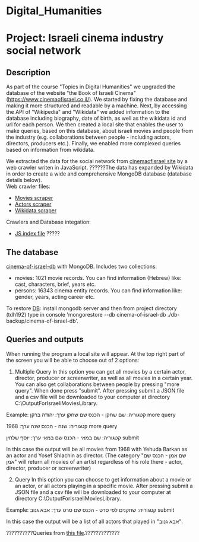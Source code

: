 # Digital_Humanities
# Project: Israeli cinema industry social network

## Description

As part of the course "Topics in Digital Humanities" we upgraded the database of the website "the Book of Israeli Cinema" (https://www.cinemaofisrael.co.il/). 
We started by fixing the database and making it more structured and readable by a machine. 
Next, by accessing the API of "Wikipedia" and "Wikidata" we added information to the database including biography, date of birth, as well as the wikidata id and url for each person.
We then created a local site that enables the user to make queries, based on this database, about israeli movies and people from the industry (e.g. collaborations between people - including actors, directors, producers etc.).
Finally, we enabled more complexed queries based on information from wikidata.

We extracted the data for the social network from [cinemaofisrael site](https://www.cinemaofisrael.co.il/%d7%aa%d7%95%d7%9b%d7%9f-%d7%a2%d7%a0%d7%99%d7%99%d7%a0%d7%99%d7%9d/) by a web crawler writen in JavaScript.
??????The data has expanded by Wikidata in order to create a wide and comprehensive MongoDB database (database details below). <br />
Web crawler files:
+ [Movies scraper](https://github.com/shaybensimon/tdh192/blob/master/movie-page-scraper.js)
+ [Actors scraper](https://github.com/shaybensimon/tdh192/blob/master/actors-scraper.js)
+ [Wikidata scraper](https://github.com/shaybensimon/tdh192/blob/master/wikidata-handler.js)

Crawlers and Database integation:
+ [JS index file](https://github.com/shaybensimon/tdh192/blob/master/index.js)
?????


## The database
[cinema-of-israel-db](https://github.com/shaybensimon/tdh192/tree/master/db-backup/cinema-of-israel-db) with MongoDB.
Includes two collections:
+ movies: 1021 movie records. You can find information (Hebrew) like: cast, characters, brief, years etc.
+ persons: 16343 cinema entity records. You can find information like: gender, years, acting career etc.

To restore [DB](https://github.com/shaybensimon/tdh192/tree/master/db-backup/cinema-of-israel-db): install mongodb server and then from project directory (tdh192) type in console 'mongorestore --db cinema-of-israel-db ./db-backup/cinema-of-israel-db'.


## Queries and outputs

When running the program a local site will appear. At the top right part of the screen you will be able to choose out of 2 options:

1) Multiple Query
In this option you can get all movies by a certain actor, director, producer or screenwriter, as well as all movies in a certain year.
You can also get collaborations between people by pressing "more query". When done press "submit".
After pressing submit a JSON file and a csv file will be downloaded to your computer at directory C:\OutputForIsraeliMoviesLibrary.

Example: 
קטגוריה: שם שחקן - הכנס שם שחקן
ערך: יהודה ברקן
more query

קטגוריה: שנה - הכנס שנה
ערך: 1968
more query

קטגוריה: שם במאי - הכנס שם במאי
ערך: יוסף שלחין
submit

In this case the output will be all movies from 1968 with Yehuda Barkan as an actor and Yosef Shlachin as director.
(The category "שם אמן - הכנס שם אמן" will return all movies of an artist regardless of his role there - actor, director, producer or screenwriter)

2) Query
In this option you can choose to get information about a movie or an actor, or all actors playing in a specific movie.
After pressing submit a JSON file and a csv file will be downloaded to your computer at directory C:\OutputForIsraeliMoviesLibrary.

Example: 
קטגוריה: שחקנים לפי סרט - הכנס שם סרט
ערך: אבא גנוב
submit

In this case the output will be a list of all actors that played in "אבא גנוב".

??????????Queries from [this file](https://github.com/shaybensimon/tdh192/blob/master/network%20graph.py).?????????????
